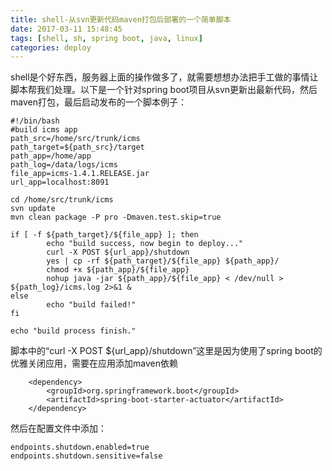 ```yaml
---
title: shell-从svn更新代码maven打包后部署的一个简单脚本
date: 2017-03-11 15:48:45
tags: [shell, sh, spring boot, java, linux]
categories: deploy
---
```


shell是个好东西，服务器上面的操作做多了，就需要想想办法把手工做的事情让脚本帮我们处理。以下是一个针对spring boot项目从svn更新出最新代码，然后maven打包，最后启动发布的一个脚本例子：

```
#!/bin/bash
#build icms app
path_src=/home/src/trunk/icms
path_target=${path_src}/target
path_app=/home/app
path_log=/data/logs/icms
file_app=icms-1.4.1.RELEASE.jar
url_app=localhost:8091

cd /home/src/trunk/icms
svn update
mvn clean package -P pro -Dmaven.test.skip=true

if [ -f ${path_target}/${file_app} ]; then
        echo "build success, now begin to deploy..."
        curl -X POST ${url_app}/shutdown
        yes | cp -rf ${path_target}/${file_app} ${path_app}/
        chmod +x ${path_app}/${file_app}
        nohup java -jar ${path_app}/${file_app} < /dev/null > ${path_log}/icms.log 2>&1 &
else
        echo "build failed!"
fi

echo "build process finish."
```

脚本中的“curl -X POST ${url_app}/shutdown”这里是因为使用了spring boot的优雅关闭应用，需要在应用添加maven依赖
```
    <dependency>
        <groupId>org.springframework.boot</groupId>
        <artifactId>spring-boot-starter-actuator</artifactId>
    </dependency>
```

然后在配置文件中添加：
```
endpoints.shutdown.enabled=true
endpoints.shutdown.sensitive=false
```